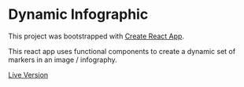 # Dynamic Infographic
This project was bootstrapped with [Create React App](https://github.com/facebook/create-react-app).

This react app uses functional components to create a dynamic set of markers in an image / infography.

[Live Version](https://fdmoliveira.github.io/dynamic-infographic/)